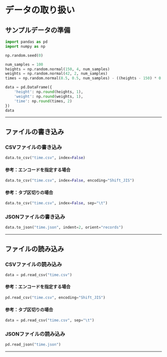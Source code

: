 # データの取り扱い

## サンプルデータの準備

```py
import pandas as pd
import numpy as np

np.random.seed(0)

num_samples = 100
heights = np.random.normal(150, 4, num_samples)
weights = np.random.normal(42, 2, num_samples)
times = np.random.normal(8.5, 0.5, num_samples) - ((heights - 150) * 0.1) + ((weights - 42) * 0.1)

data = pd.DataFrame({
    'height': np.round(heights, 1),
    'weight': np.round(weights, 1),
    'time': np.round(times, 2)
})
data
```

---

## ファイルの書き込み

### CSVファイルの書き込み

```py
data.to_csv("time.csv", index=False)
```

#### 参考：エンコードを指定する場合

```py
data.to_csv("time.csv", index=False, encoding="Shift_JIS")
```

#### 参考：タブ区切りの場合

```py
data.to_csv("time.csv", index=False, sep="\t")
```

### JSONファイルの書き込み

```py
data.to_json("time.json", indent=2, orient="records")
```

---

## ファイルの読み込み

### CSVファイルの読み込み

```py
data = pd.read_csv("time.csv")
```

#### 参考：エンコードを指定する場合

```py
pd.read_csv("time.csv", encoding="Shift_JIS")
```

#### 参考：タブ区切りの場合

```py
data = pd.read_csv("time.csv", sep="\t")
```

### JSONファイルの読み込み

```py
pd.read_json("time.json")
```

---
